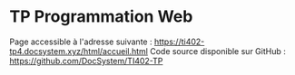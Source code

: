 # TP Programmation Web

Page accessible à l'adresse suivante : https://ti402-tp4.docsystem.xyz/html/accueil.html
Code source disponible sur GitHub : https://github.com/DocSystem/TI402-TP